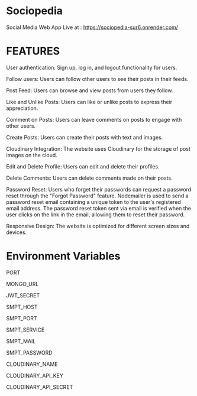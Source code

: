 # Sociopedia

Social Media Web App Live at : https://sociopedia-sur6.onrender.com/

# FEATURES

User authentication: Sign up, log in, and logout functionality for users. 

Follow users: Users can follow other users to see their posts in their feeds.

Post Feed: Users can browse and view posts from users they follow.

Like and Unlike Posts: Users can like or unlike posts to express their appreciation.

Comment on Posts: Users can leave comments on posts to engage with other users. 

Create Posts: Users can create their posts with text and images.

Cloudinary Integration: The website uses Cloudinary for the storage of post images on the cloud.

Edit and Delete Profile: Users can edit and delete their profiles.

Delete Comments: Users can delete comments made on their posts. 

Password Reset: Users who forget their passwords can request a password reset through the "Forgot Password" feature. Nodemailer is used to send a password reset email containing a unique token to the user's registered email address. The password reset token sent via email is verified when the user clicks on the link in the email, allowing them to reset their password.

Responsive Design: The website is optimized for different screen sizes and devices.

# Environment Variables

PORT

MONGO_URL

JWT_SECRET

SMPT_HOST

SMPT_PORT

SMPT_SERVICE

SMPT_MAIL

SMPT_PASSWORD

CLOUDINARY_NAME

CLOUDINARY_API_KEY

CLOUDINARY_API_SECRET
